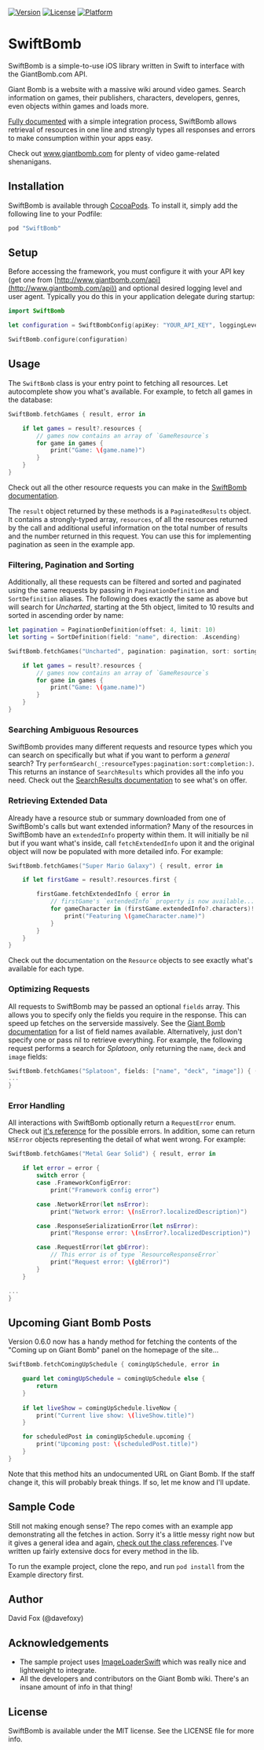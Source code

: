  [![Version](https://img.shields.io/cocoapods/v/SwiftBomb.svg?style=flat)](http://cocoapods.org/pods/SwiftBomb)
[![License](https://img.shields.io/cocoapods/l/SwiftBomb.svg?style=flat)](http://cocoapods.org/pods/SwiftBomb)
[![Platform](https://img.shields.io/cocoapods/p/SwiftBomb.svg?style=flat)](http://cocoapods.org/pods/SwiftBomb)

# SwiftBomb
SwiftBomb is a simple-to-use iOS library written in Swift to interface with the GiantBomb.com API. 

Giant Bomb is a website with a massive wiki around video games. Search information on games, their publishers, characters, developers, genres, even objects within games and loads more.

[Fully documented](http://cocoadocs.org/docsets/SwiftBomb/0.6.2) with a simple integration process, SwiftBomb allows retrieval of resources in one line and strongly types all responses and errors to make consumption within your apps easy.

Check out www.giantbomb.com for plenty of video game-related shenanigans.

## Installation
SwiftBomb is available through [CocoaPods](http://cocoapods.org). To install it, simply add the following line to your Podfile:

```ruby
pod "SwiftBomb"
```

## Setup
Before accessing the framework, you must configure it with your API key (get one from [http://www.giantbomb.com/api](http://www.giantbomb.com/api)) and optional desired logging level and user agent. Typically you do this in your application delegate during startup:
```swift
import SwiftBomb

let configuration = SwiftBombConfig(apiKey: "YOUR_API_KEY", loggingLevel: .Requests, userAgentIdentifier: "Your User Agent", networkingDelegate: networkingDelegate, urlRequestCachePolicy: .UseProtocolCachePolicy)

SwiftBomb.configure(configuration)
```

## Usage
The `SwiftBomb` class is your entry point to fetching all resources. Let autocomplete show you what's available. For example, to fetch all games in the database:
```swift
SwiftBomb.fetchGames { result, error in

	if let games = result?.resources {
		// games now contains an array of `GameResource`s
		for game in games {
			print("Game: \(game.name)")
		}
	}
}
```

Check out all the other resource requests you can make in the [SwiftBomb documentation](http://cocoadocs.org/docsets/SwiftBomb/0.6.2/Classes/SwiftBomb.html).

The `result` object returned by these methods is a `PaginatedResults` object. It contains a strongly-typed array, `resources`, of all the resources returned by the call and additional useful information on the total number of results and the number returned in this request. You can use this for implementing pagination as seen in the example app.

### Filtering, Pagination and Sorting
Additionally, all these requests can be filtered and sorted and paginated using the same requests by passing in `PaginationDefinition` and `SortDefinition` aliases. The following does exactly the same as above but will search for *Uncharted*, starting at the 5th object, limited to 10 results and sorted in ascending order by name:
```swift
let pagination = PaginationDefinition(offset: 4, limit: 10)
let sorting = SortDefinition(field: "name", direction: .Ascending)

SwiftBomb.fetchGames("Uncharted", pagination: pagination, sort: sorting) { result, error in

	if let games = result?.resources {
		// games now contains an array of `GameResource`s
		for game in games {
			print("Game: \(game.name)")
		}
	}
}
```

### Searching Ambiguous Resources
SwiftBomb provides many different requests and resource types which you can search on specifically but what if you want to perform a *general* search? Try `performSearch(_:resourceTypes:pagination:sort:completion:)`. This returns an instance of `SearchResults` which provides all the info you need. Check out the [SearchResults documentation](http://cocoadocs.org/docsets/SwiftBomb/0.6.2/Structs/SearchResults.html) to see what's on offer.

### Retrieving Extended Data
Already have a resource stub or summary downloaded from one of SwiftBomb's calls but want extended information? Many of the resources in SwiftBomb have an `extendedInfo` property within them. It will initially be nil but if you want what's inside, call `fetchExtendedInfo` upon it and the original object will now be populated with more detailed info. For example:

```swift
SwiftBomb.fetchGames("Super Mario Galaxy") { result, error in

	if let firstGame = result?.resources.first {

		firstGame.fetchExtendedInfo { error in
			// firstGame's `extendedInfo` property is now available...
			for gameCharacter in (firstGame.extendedInfo?.characters)! {
				print("Featuring \(gameCharacter.name)")
			}
		}
	}
}
```
Check out the documentation on the `Resource` objects to see exactly what's available for each type.

### Optimizing Requests
All requests to SwiftBomb may be passed an optional `fields` array. This allows you to specify only the fields you require in the response. This can speed up fetches on the serverside massively. See the [Giant Bomb documentation](http://http://www.giantbomb.com/api/documentation) for a list of field names available. Alternatively, just don't specify one or pass nil to retrieve everything. For example, the following request performs a search for *Splatoon*, only returning the `name`, `deck` and `image` fields:

```swift
SwiftBomb.fetchGames("Splatoon", fields: ["name", "deck", "image"]) { (results, error) in
...
}
```

### Error Handling
All interactions with SwiftBomb optionally return a `RequestError` enum. Check out [it's reference](http://cocoadocs.org/docsets/SwiftBomb/0.6.2/Enums/RequestError.html) for the possible errors. In addition, some can return `NSError` objects representing the detail of what went wrong. For example:

```swift
SwiftBomb.fetchGames("Metal Gear Solid") { result, error in

	if let error = error {
		switch error {
		case .FrameworkConfigError:
			print("Framework config error")

		case .NetworkError(let nsError):
			print("Network error: \(nsError?.localizedDescription)")

		case .ResponseSerializationError(let nsError):
			print("Response error: \(nsError?.localizedDescription)")

		case .RequestError(let gbError):
			// This error is of type `ResourceResponseError`
			print("Request error: \(gbError)")
		}
	}

...
}
```

## Upcoming Giant Bomb Posts
Version 0.6.0 now has a handy method for fetching the contents of the "Coming up on Giant Bomb" panel on the homepage of the site...
```swift
SwiftBomb.fetchComingUpSchedule { comingUpSchedule, error in

	guard let comingUpSchedule = comingUpSchedule else {
		return
	}
	
	if let liveShow = comingUpSchedule.liveNow {
		print("Current live show: \(liveShow.title)")
	}

	for scheduledPost in comingUpSchedule.upcoming {
		print("Upcoming post: \(scheduledPost.title)")
	}
}
```

Note that this method hits an undocumented URL on Giant Bomb. If the staff change it, this will probably break things. If so, let me know and I'll update.

## Sample Code
Still not making enough sense? The repo comes with an example app demonstrating all the fetches in action. Sorry it's a little messy right now but it gives a general idea and again, [check out the class references](http://cocoadocs.org/docsets/SwiftBomb/0.6.2/). I've written up fairly extensive docs for every method in the lib.

To run the example project, clone the repo, and run `pod install` from the Example directory first.

## Author
David Fox (@davefoxy)

## Acknowledgements
- The sample project uses [ImageLoaderSwift](https://github.com/hirohisa/ImageLoaderSwift) which was really nice and lightweight to integrate.
- All the developers and contributors on the Giant Bomb wiki. There's an insane amount of info in that thing!

## License
SwiftBomb is available under the MIT license. See the LICENSE file for more info.
